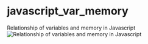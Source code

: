 javascript_var_memory
=====================

Relationship of variables and memory in Javascript
<img src="https://docs.google.com/drawings/d/18y-jOntEfbMrIjm0dXfmgRNBwbNVS_VKldw5kqISViY/pub?w=1803&h=2128" alt="Relationship of variables and memory in Javascript" />
